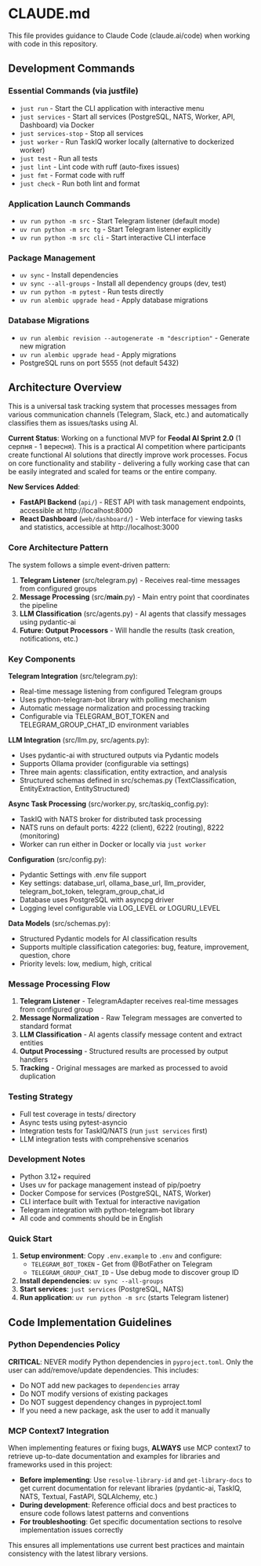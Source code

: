 # CLAUDE.md

This file provides guidance to Claude Code (claude.ai/code) when working with code in this repository.

## Development Commands

### Essential Commands (via justfile)
- `just run` - Start the CLI application with interactive menu
- `just services` - Start all services (PostgreSQL, NATS, Worker, API, Dashboard) via Docker
- `just services-stop` - Stop all services
- `just worker` - Run TaskIQ worker locally (alternative to dockerized worker)
- `just test` - Run all tests
- `just lint` - Lint code with ruff (auto-fixes issues)
- `just fmt` - Format code with ruff
- `just check` - Run both lint and format

### Application Launch Commands
- `uv run python -m src` - Start Telegram listener (default mode)
- `uv run python -m src tg` - Start Telegram listener explicitly
- `uv run python -m src cli` - Start interactive CLI interface

### Package Management
- `uv sync` - Install dependencies
- `uv sync --all-groups` - Install all dependency groups (dev, test)
- `uv run python -m pytest` - Run tests directly
- `uv run alembic upgrade head` - Apply database migrations

### Database Migrations
- `uv run alembic revision --autogenerate -m "description"` - Generate new migration
- `uv run alembic upgrade head` - Apply migrations
- PostgreSQL runs on port 5555 (not default 5432)

## Architecture Overview

This is a universal task tracking system that processes messages from various communication channels (Telegram, Slack, etc.) and automatically classifies them as issues/tasks using AI.

**Current Status**: Working on a functional MVP for **Feodal AI Sprint 2.0** (1 серпня - 1 вересня). This is a practical AI competition where participants create functional AI solutions that directly improve work processes. Focus on core functionality and stability - delivering a fully working case that can be easily integrated and scaled for teams or the entire company.

**New Services Added**:
- **FastAPI Backend** (`api/`) - REST API with task management endpoints, accessible at http://localhost:8000
- **React Dashboard** (`web/dashboard/`) - Web interface for viewing tasks and statistics, accessible at http://localhost:3000

### Core Architecture Pattern
The system follows a simple event-driven pattern:
1. **Telegram Listener** (src/telegram.py) - Receives real-time messages from configured groups
2. **Message Processing** (src/__main__.py) - Main entry point that coordinates the pipeline
3. **LLM Classification** (src/agents.py) - AI agents that classify messages using pydantic-ai
4. **Future: Output Processors** - Will handle the results (task creation, notifications, etc.)

### Key Components

**Telegram Integration** (src/telegram.py):
- Real-time message listening from configured Telegram groups
- Uses python-telegram-bot library with polling mechanism
- Automatic message normalization and processing tracking
- Configurable via TELEGRAM_BOT_TOKEN and TELEGRAM_GROUP_CHAT_ID environment variables

**LLM Integration** (src/llm.py, src/agents.py):
- Uses pydantic-ai with structured outputs via Pydantic models
- Supports Ollama provider (configurable via settings)
- Three main agents: classification, entity extraction, and analysis
- Structured schemas defined in src/schemas.py (TextClassification, EntityExtraction, EntityStructured)

**Async Task Processing** (src/worker.py, src/taskiq_config.py):
- TaskIQ with NATS broker for distributed task processing
- NATS runs on default ports: 4222 (client), 6222 (routing), 8222 (monitoring)
- Worker can run either in Docker or locally via `just worker`

**Configuration** (src/config.py):
- Pydantic Settings with .env file support
- Key settings: database_url, ollama_base_url, llm_provider, telegram_bot_token, telegram_group_chat_id
- Database uses PostgreSQL with asyncpg driver
- Logging level configurable via LOG_LEVEL or LOGURU_LEVEL

**Data Models** (src/schemas.py):
- Structured Pydantic models for AI classification results
- Supports multiple classification categories: bug, feature, improvement, question, chore
- Priority levels: low, medium, high, critical

### Message Processing Flow
1. **Telegram Listener** - TelegramAdapter receives real-time messages from configured group
2. **Message Normalization** - Raw Telegram messages are converted to standard format
3. **LLM Classification** - AI agents classify message content and extract entities
4. **Output Processing** - Structured results are processed by output handlers
5. **Tracking** - Original messages are marked as processed to avoid duplication

### Testing Strategy
- Full test coverage in tests/ directory
- Async tests using pytest-asyncio
- Integration tests for TaskIQ/NATS (run `just services` first)
- LLM integration tests with comprehensive scenarios

### Development Notes
- Python 3.12+ required
- Uses uv for package management instead of pip/poetry
- Docker Compose for services (PostgreSQL, NATS, Worker)
- CLI interface built with Textual for interactive navigation
- Telegram integration with python-telegram-bot library
- All code and comments should be in English

### Quick Start
1. **Setup environment**: Copy `.env.example` to `.env` and configure:
   - `TELEGRAM_BOT_TOKEN` - Get from @BotFather on Telegram
   - `TELEGRAM_GROUP_CHAT_ID` - Use debug mode to discover group ID
2. **Install dependencies**: `uv sync --all-groups`
3. **Start services**: `just services` (PostgreSQL, NATS)
4. **Run application**: `uv run python -m src` (starts Telegram listener)

## Code Implementation Guidelines

### Python Dependencies Policy
**CRITICAL**: NEVER modify Python dependencies in `pyproject.toml`. Only the user can add/remove/update dependencies. This includes:
- Do NOT add new packages to `dependencies` array
- Do NOT modify versions of existing packages
- Do NOT suggest dependency changes in pyproject.toml
- If you need a new package, ask the user to add it manually

### MCP Context7 Integration
When implementing features or fixing bugs, **ALWAYS** use MCP context7 to retrieve up-to-date documentation and examples for libraries and frameworks used in this project:

- **Before implementing**: Use `resolve-library-id` and `get-library-docs` to get current documentation for relevant libraries (pydantic-ai, TaskIQ, NATS, Textual, FastAPI, SQLAlchemy, etc.)
- **During development**: Reference official docs and best practices to ensure code follows latest patterns and conventions
- **For troubleshooting**: Get specific documentation sections to resolve implementation issues correctly

This ensures all implementations use current best practices and maintain consistency with the latest library versions.